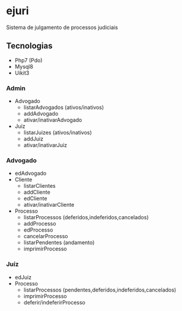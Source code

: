 # ejuri
Sistema de julgamento de processos judiciais

## Tecnologias
- Php7 (Pdo)
- Mysql8
- Uikit3

### Admin
- Advogado
    - listarAdvogados (ativos/inativos)
    - addAdvogado
    - ativar/inativarAdvogado
- Juíz
    - listarJuizes (ativos/inativos)
    - addJuiz
    - ativar/inativarJuiz

### Advogado
- edAdvogado
- Cliente
    - listarClientes
    - addCliente
    - edCliente
    - ativar/inativarCliente
- Processo
    - listarProcessos (deferidos,indeferidos,cancelados)
    - addProcesso
    - edProcesso
    - cancelarProcesso
    - listarPendentes (andamento)
    - imprimirProcesso

### Juíz
- edJuiz
- Processo
    - listarProcessos (pendentes,deferidos,indeferidos,cancelados)
    - imprimirProcesso
    - deferir/indeferirProcesso